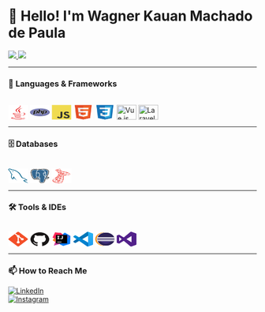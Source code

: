 # 👋 Hello! I'm Wagner Kauan Machado de Paula  

<div align="left">
  <a href="https://github.com/WagnerK4uan">
    <img height="180em" src="https://github-readme-stats.vercel.app/api?username=WagnerK4uan&show_icons=true&theme=tokyonight&include_all_commits=true&count_private=true"/>
    <img height="180em" src="https://github-readme-stats.vercel.app/api/top-langs/?username=WagnerK4uan&layout=compact&langs_count=7&theme=tokyonight"/>
  </a>
</div>

---

### 🚀 **Languages & Frameworks**

<div style="display: inline_block"><br>
  <img align="center" height="30" width="40" title="Java" src="https://raw.githubusercontent.com/devicons/devicon/master/icons/java/java-plain.svg">
  <img align="center" height="30" width="40" title="PHP" src="https://raw.githubusercontent.com/devicons/devicon/master/icons/php/php-original.svg">
  <img align="center" height="30" width="40" title="JavaScript" src="https://raw.githubusercontent.com/devicons/devicon/master/icons/javascript/javascript-original.svg">
  <img align="center" height="30" width="40" title="HTML" src="https://raw.githubusercontent.com/devicons/devicon/master/icons/html5/html5-original.svg">
  <img align="center" height="30" width="40" title="CSS" src="https://raw.githubusercontent.com/devicons/devicon/master/icons/css3/css3-original.svg">
  <img align="center" height="30" width="40" title="Vue.js" src="https://camo.githubusercontent.com/f9e0c6f8571a04d30382d14f47fc110badd1a3f136b530902ef28995ae4bd50a/68747470733a2f2f7675656a732e6f72672f696d616765732f6c6f676f2e706e67">
  <img align="center" height="30" width="40" title="Laravel" src="https://cdn.worldvectorlogo.com/logos/laravel-2.svg">
</div>

---

### 🗄️ **Databases**

<div style="display: inline_block"><br>
  <img align="center" height="30" width="40" title="MySQL" src="https://raw.githubusercontent.com/devicons/devicon/master/icons/mysql/mysql-original.svg">
  <img align="center" height="30" width="40" title="PostgreSQL" src="https://raw.githubusercontent.com/devicons/devicon/master/icons/postgresql/postgresql-original.svg">
  <img align="center" height="30" width="40" title="SQL Server" src="https://raw.githubusercontent.com/devicons/devicon/master/icons/microsoftsqlserver/microsoftsqlserver-plain.svg">
</div>

---

### 🛠️ **Tools & IDEs**

<div style="display: inline_block"><br>
  <img align="center" height="30" width="40" title="Git" src="https://raw.githubusercontent.com/devicons/devicon/master/icons/git/git-original.svg">
  <img align="center" height="30" width="40" title="GitHub" src="https://raw.githubusercontent.com/devicons/devicon/master/icons/github/github-original.svg">
  <img align="center" height="30" width="40" title="IntelliJ IDEA" src="https://raw.githubusercontent.com/devicons/devicon/master/icons/intellij/intellij-original.svg">
  <img align="center" height="30" width="40" title="VS Code" src="https://raw.githubusercontent.com/devicons/devicon/master/icons/vscode/vscode-original.svg">
  <img align="center" height="30" width="40" title="Eclipse" src="https://raw.githubusercontent.com/devicons/devicon/master/icons/eclipse/eclipse-original.svg">
  <img align="center" height="30" width="40" title="Visual Studio" src="https://raw.githubusercontent.com/devicons/devicon/master/icons/visualstudio/visualstudio-plain.svg">
</div>

---

### 📫 **How to Reach Me**  

[![LinkedIn](https://img.shields.io/badge/-LinkedIn-0077B5?logo=LinkedIn&logoColor=white&style=for-the-badge)](https://www.linkedin.com/in/wagner-kauan)  
[![Instagram](https://img.shields.io/badge/-Instagram-E4405F?logo=Instagram&logoColor=white&style=for-the-badge)](https://www.instagram.com/_wagnerkauan/)

